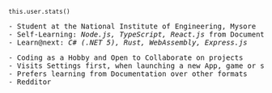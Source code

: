 <code>this.user.stats()</code>
<pre>
- Student at the National Institute of Engineering, Mysore
- Self-Learning: <i>Node.js, TypeScript, React.js</i> from Documentation
- Learn@next: <i>C# (.NET 5), Rust, WebAssembly, Express.js</i>
</pre>
<pre>
- Coding as a Hobby and Open to Collaborate on projects
- Visits Settings first, when launching a new App, game or software
- Prefers learning from Documentation over other formats
- Redditor
</Pre>

<!--
<details>
  <summary>Godzilla: The Revolution of Dogs🤣🤣🤣🤣.... Oh hello fella</summary>
  <p>Then the dog quickly and effectively bites the Massive Godzilla's Leg. It's enough to bring the Godzilla's Attention on the dog. For the massive size, It slowly pulls up leg from the ground and Just as effectively stomps on the dog.</p>
</details>
-->
